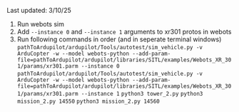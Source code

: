 Last updated: 3/10/25
1. Run webots sim
2. Add `--instance 0` and `--instance 1` arguments to xr301 protos in webots
3. Run following commands in order (and in seperate terminal windows)
`pathToArdupilot/ardupilot/Tools/autotest/sim_vehicle.py -v ArduCopter -w --model webots-python --add-param-file=pathToArdupilot/ardupilot/libraries/SITL/examples/Webots_XR_301/params/xr301.parm --instance 0`
`pathToArdupilot/ardupilot/Tools/autotest/sim_vehicle.py -v ArduCopter -w --model webots-python --add-param-file=pathToArdupilot/ardupilot/libraries/SITL/examples/Webots_XR_301/params/xr301.parm --instance 1`
`python3 tower_2.py`
`python3 mission_2.py 14550`
`python3 mission_2.py 14560`
